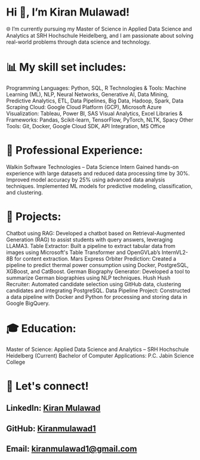 # Hi 👋, I’m Kiran Mulawad!
🌐 I’m currently pursuing my Master of Science in Applied Data Science and Analytics at SRH Hochschule Heidelberg, and I am passionate about solving real-world problems through data science and technology.

# 📊 My skill set includes:
Programming Languages: Python, SQL, R
Technologies & Tools: Machine Learning (ML), NLP, Neural Networks, Generative AI, Data Mining, Predictive Analytics, ETL, Data Pipelines, Big Data, Hadoop, Spark, Data Scraping
Cloud: Google Cloud Platform (GCP), Microsoft Azure
Visualization: Tableau, Power BI, SAS Visual Analytics, Excel
Libraries & Frameworks: Pandas, Scikit-learn, TensorFlow, PyTorch, NLTK, Spacy
Other Tools: Git, Docker, Google Cloud SDK, API Integration, MS Office

# 💼 Professional Experience:
Walkin Software Technologies – Data Science Intern
Gained hands-on experience with large datasets and reduced data processing time by 30%.
Improved model accuracy by 25% using advanced data analysis techniques.
Implemented ML models for predictive modeling, classification, and clustering.

# 🚀 Projects:
Chatbot using RAG: Developed a chatbot based on Retrieval-Augmented Generation (RAG) to assist students with query answers, leveraging LLAMA3.
Table Extractor: Built a pipeline to extract tabular data from images using Microsoft's Table Transformer and OpenGVLab’s InternVL2-8B for content extraction.
Mars Express Orbiter Prediction: Created a pipeline to predict thermal power consumption using Docker, PostgreSQL, XGBoost, and CatBoost.
German Biography Generator: Developed a tool to summarize German biographies using NLP techniques.
Hush Hush Recruiter: Automated candidate selection using GitHub data, clustering candidates and integrating PostgreSQL.
Data Pipeline Project: Constructed a data pipeline with Docker and Python for processing and storing data in Google BigQuery.

# 🎓 Education:
Master of Science: Applied Data Science and Analytics – SRH Hochschule Heidelberg (Current)
Bachelor of Computer Applications: P.C. Jabin Science College

# 🔗 Let's connect!
## LinkedIn: [Kiran Mulawad](https://www.linkedin.com/in/kiran-mulawad-4573b8229/)
## GitHub: [Kiranmulawad1](https://github.com/Kiranmulawad1)
## Email: kiranmulawad1@gmail.com

<!--
**Kiranmulawad1/Kiranmulawad1** is a ✨ _special_ ✨ repository because its `README.md` (this file) appears on your GitHub profile.

Here are some ideas to get you started:

- 🔭 I’m currently working on ...
- 🌱 I’m currently learning ...
- 👯 I’m looking to collaborate on ...
- 🤔 I’m looking for help with ...
- 💬 Ask me about ...
- 📫 How to reach me: ...
- 😄 Pronouns: ...
- ⚡ Fun fact: ...
-->
